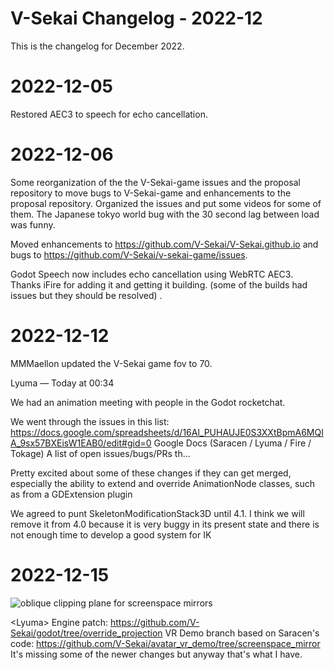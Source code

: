 # V-Sekai Changelog - 2022-12

This is the changelog for December 2022.

# 2022-12-05

Restored AEC3 to speech for echo cancellation.

# 2022-12-06

Some reorganization of the the V-Sekai-game issues and the proposal repository to move bugs to V-Sekai-game and enhancements to the proposal repository. Organized the issues and put some videos for some of them. The Japanese tokyo world bug with the 30 second lag between load was funny.

Moved enhancements to https://github.com/V-Sekai/V-Sekai.github.io and bugs to https://github.com/V-Sekai/v-sekai-game/issues.

Godot Speech now includes echo cancellation using WebRTC AEC3. Thanks iFire for adding it and getting it building. (some of the builds had issues but they should be resolved) .

# 2022-12-12

MMMaellon updated the V-Sekai game fov to 70.

Lyuma — Today at 00:34

We had an animation meeting with people in the Godot rocketchat.

We went through the issues in this list:
https://docs.google.com/spreadsheets/d/16Al_PUHAUJE0S3XXtBpmA6MQIA_9sx57BXEisW1EAB0/edit#gid=0
Google Docs
(Saracen / Lyuma / Fire / Tokage) A list of open issues/bugs/PRs th...

Pretty excited about some of these changes if they can get merged, especially the ability to extend and override AnimationNode classes, such as from a GDExtension plugin

We agreed to punt SkeletonModificationStack3D until 4.1. I think we will remove it from 4.0 because it is very buggy in its present state and there is not enough time to develop a good system for IK

# 2022-12-15

![oblique clipping plane for screenspace mirrors](attachments/Screenshot_Wed_Dec_14_02-39-03_2022_VR.png)

<Lyuma\> Engine patch: https://github.com/V-Sekai/godot/tree/override_projection
VR Demo branch based on Saracen's code: https://github.com/V-Sekai/avatar_vr_demo/tree/screenspace_mirror It's missing some of the newer changes but anyway that's what I have.
